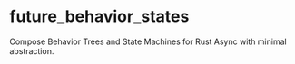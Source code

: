 # future_behavior_states
Compose Behavior Trees and State Machines for Rust Async with minimal abstraction.
